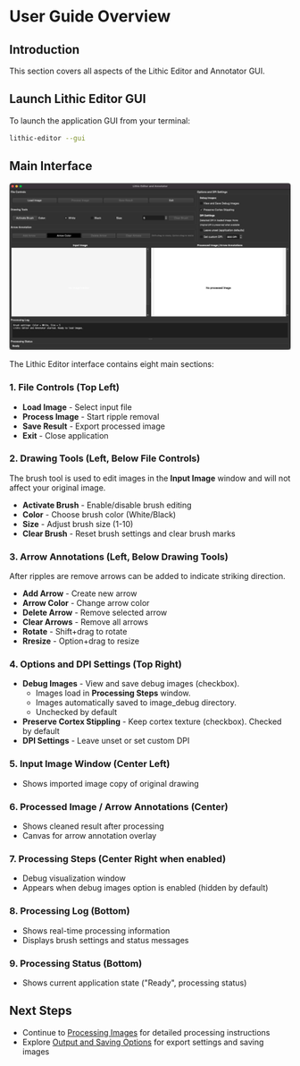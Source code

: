 # User Guide Overview

## Introduction

This section covers all aspects of the Lithic Editor and Annotator GUI.

## Launch Lithic Editor GUI

To launch the application GUI from your terminal:
```bash
lithic-editor --gui
```

## Main Interface

![Lithic Editor GUI Interface](../assets/images/gui_blank.png)

The Lithic Editor interface contains eight main sections:

### 1. File Controls (Top Left)
- **Load Image** - Select input file
- **Process Image** - Start ripple removal
- **Save Result** - Export processed image
- **Exit** - Close application

### 2. Drawing Tools (Left, Below File Controls)

The brush tool is used to edit images in the **Input Image** window and will not affect your original image.

- **Activate Brush** - Enable/disable brush editing
- **Color** - Choose brush color (White/Black)
- **Size** - Adjust brush size (1-10)
- **Clear Brush** - Reset brush settings and clear brush marks

### 3. Arrow Annotations (Left, Below Drawing Tools)

After ripples are remove arrows can be added to indicate striking direction.

- **Add Arrow** - Create new arrow
- **Arrow Color** - Change arrow color
- **Delete Arrow** - Remove selected arrow
- **Clear Arrows** - Remove all arrows
- **Rotate** - Shift+drag to rotate
- **Rresize** - Option+drag to resize

### 4. Options and DPI Settings (Top Right)
- **Debug Images** - View and save debug images (checkbox).
    - Images load in **Processing Steps** window.
    - Images automatically saved to image_debug directory.
    - Unchecked by default
- **Preserve Cortex Stippling** - Keep cortex texture (checkbox). Checked by default
- **DPI Settings** - Leave unset or set custom DPI

### 5. Input Image Window (Center Left)
- Shows imported image copy of original drawing

### 6. Processed Image / Arrow Annotations (Center)
- Shows cleaned result after processing
- Canvas for arrow annotation overlay

### 7. Processing Steps (Center Right when enabled)
- Debug visualization window
- Appears when debug images option is enabled (hidden by default)

### 8. Processing Log (Bottom)
- Shows real-time processing information
- Displays brush settings and status messages

### 9. Processing Status (Bottom)
- Shows current application state ("Ready", processing status)

## Next Steps

- Continue to [Processing Images](../user-guide/processing.md) for detailed processing instructions
- Explore [Output and Saving Options](../user-guide/output.md) for export settings and saving images